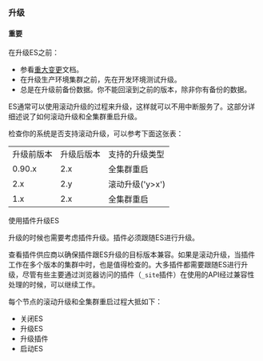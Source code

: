 ### 升级

#### 重要

在升级ES之前：

* 参看[重大变更](https://www.elastic.co/guide/en/elasticsearch/reference/current/breaking-changes.html)文档。
* 在升级生产环境集群之前，先在开发环境测试升级。
* 总是在升级前备份数据。你不能回滚到之前的版本，除非你有备份的数据。

ES通常可以使用滚动升级的过程来升级，这样就可以不用中断服务了。这部分详细述说了如何滚动升级和全集群重启升级。

检查你的系统是否支持滚动升级，可以参考下面这张表：

<table style="border-collapse:collapse;">
<tr>
<td>
升级前版本
</td>
<td>
升级后版本
</td>
<td>
支持的升级类型
</td>
</tr>
<tr>
<td>
0.90.x
</td>
<td>
2.x
</td>
<td>
全集群重启
</td>
</tr>
<tr>
<td>
2.x
</td>
<td>
2.y
</td>
<td>
滚动升级('y>x')
</td>
</tr>
<tr>
<td>
1.x
</td>
<td>
2.x
</td>
<td>
全集群重启
</td>
</tr>
</table>

使用插件升级ES

升级的时候也需要考虑插件升级。插件必须跟随ES进行升级。

查看插件供应商以确保插件跟ES升级的目标版本兼容。如果是滚动升级，当插件工作在多个版本的集群中时，也是值得检查的。大多插件都需要跟随ES进行升级，尽管有些主要通过浏览器访问的插件（`_site`插件）在使用的API经过兼容性处理的时候，可以继续工作。

每个节点的滚动升级和全集群重启过程大抵如下：

* 关闭ES
* 升级ES
* 升级插件
* 启动ES